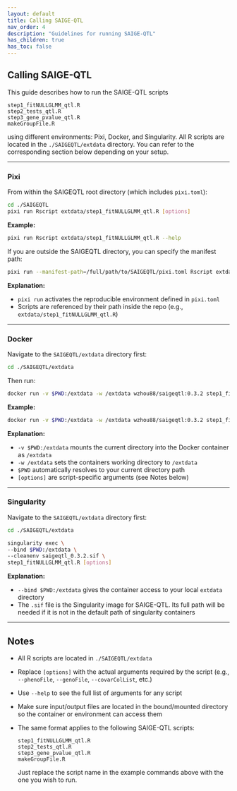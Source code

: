 ```yaml
---
layout: default
title: Calling SAIGE-QTL
nav_order: 4
description: "Guidelines for running SAIGE-QTL"
has_children: true
has_toc: false
---
```


## Calling SAIGE-QTL

This guide describes how to run the SAIGE-QTL scripts 
  ```
  step1_fitNULLGLMM_qtl.R
  step2_tests_qtl.R
  step3_gene_pvalue_qtl.R
  makeGroupFile.R
  ```
using different environments: Pixi, Docker, and Singularity. All R scripts are located in the `./SAIGEQTL/extdata` directory. You can refer to the corresponding section below depending on your setup.


---


###  Pixi

From within the SAIGEQTL root directory (which includes `pixi.toml`):

```bash
cd ./SAIGEQTL
pixi run Rscript extdata/step1_fitNULLGLMM_qtl.R [options]
```

**Example:**

```bash
pixi run Rscript extdata/step1_fitNULLGLMM_qtl.R --help
```

If you are outside the SAIGEQTL directory, you can specify the manifest path:

```bash
pixi run --manifest-path=/full/path/to/SAIGEQTL/pixi.toml Rscript extdata/step1_fitNULLGLMM_qtl.R [options]
```

**Explanation:**
- `pixi run` activates the reproducible environment defined in `pixi.toml`
- Scripts are referenced by their path inside the repo (e.g., `extdata/step1_fitNULLGLMM_qtl.R`)


---

### Docker

Navigate to the `SAIGEQTL/extdata` directory first:

```bash
cd ./SAIGEQTL/extdata
```

Then run:

```bash
docker run -v $PWD:/extdata -w /extdata wzhou88/saigeqtl:0.3.2 step1_fitNULLGLMM_qtl.R [options]
```

**Example:**

```bash
docker run -v $PWD:/extdata -w /extdata wzhou88/saigeqtl:0.3.2 step1_fitNULLGLMM_qtl.R --help
```

**Explanation:**
- `-v $PWD:/extdata` mounts the current directory into the Docker container as `/extdata`
- `-w /extdata` sets the containers working directory to `/extdata`
- `$PWD` automatically resolves to your current directory path
- `[options]` are script-specific arguments (see Notes below)

---

### Singularity

Navigate to the `SAIGEQTL/extdata` directory first:

```bash
cd ./SAIGEQTL/extdata

singularity exec \
--bind $PWD:/extdata \
--cleanenv saigeqtl_0.3.2.sif \
step1_fitNULLGLMM_qtl.R [options]

```


**Explanation:**
- `--bind $PWD:/extdata` gives the container access to your local `extdata` directory
- The `.sif` file is the Singularity image for SAIGE-QTL. Its full path will be needed if it is not in the default path of singularity containers 

---

## Notes

- All R scripts are located in `./SAIGEQTL/extdata`
- Replace `[options]` with the actual arguments required by the script (e.g., `--phenoFile`, `--genoFile`, `--covarColList`, etc.)
- Use `--help` to see the full list of arguments for any script
- Make sure input/output files are located in the bound/mounted directory so the container or environment can access them
- The same format applies to the following SAIGE-QTL scripts:

  ```
  step1_fitNULLGLMM_qtl.R
  step2_tests_qtl.R
  step3_gene_pvalue_qtl.R
  makeGroupFile.R
  ```

  Just replace the script name in the example commands above with the one you wish to run.
